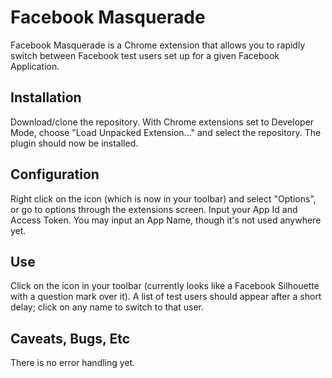 # Facebook Masquerade

Facebook Masquerade is a Chrome extension that allows you to rapidly switch 
between Facebook test users set up for a given Facebook Application.

## Installation

Download/clone the repository. With Chrome extensions set to Developer Mode,
choose "Load Unpacked Extension..." and select the repository. The plugin
should now be installed.

## Configuration

Right click on the icon (which is now in your toolbar) and select "Options",
or go to options through the extensions screen. Input your App Id and Access
Token. You may input an App Name, though it's not used anywhere yet.

## Use

Click on the icon in your toolbar (currently looks like a Facebook Silhouette
with a question mark over it). A list of test users should appear after a
short delay; click on any name to switch to that user.

## Caveats, Bugs, Etc

There is no error handling yet.
